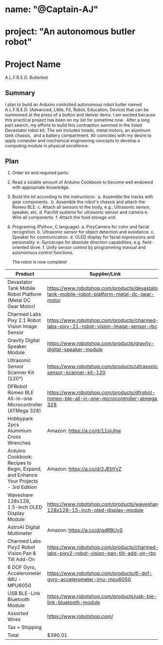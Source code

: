 # name: "@Captain-AJ"
# project: "An autonomous butler robot"

# Project Name
A.L.F.R.E.D. Butlerbot

## Summary

I plan to build an Arduino controlled autonomous robot butler named A.L.F.R.E.D. (Advanced, Little, Fit, Robot, Education, Device) that can be summoned at the press of a 
button and deliver items. I am excited because this practical project has been on my list for sometime now. 
After a long part search, my efforts to build this contraption summed in the listed Devastator robot kit. The set includes treads, metal motors, an aluminum tank chassis, 
and a battery compartment.
All coincides with my desire to apply computer and mechanical engineering concepts to develop a computing module in physical excellence.

## Plan

1. Order kit and required parts.
2. Read a sizable amount of Arduino Cookbook to become well endowed with appropriate knowledge.
3. Build the kit according to the instructions: 
a. Assemble the tracks with gear components. 
b. Assemble the robot's chassis and attach the Romeo BLE.
c. Attach all sensors to the body, e.g., Ultrasonic sensor, speaker, etc.
d. Pan/tilt systems for ultrasonic sensor and camera
e. Wire all components 
f. Attach the food storage unit.

4. Programing (Python, C language):
a. PixyCamera for color and facial recognition.
b. Ultrasonic sensor for object detection and avoidance.
c. Speaker for communication.
d. OLED display for facial expressions and personality.
e. Gyroscope for absolute direction capabilities, e.g. field-oriented drive.
f. Unify sensor control by programming manual and autonomous control functions.

    The robot is now complete!

| Product         | Supplier/Link                                         | Cost    |
| ------------- | ------------------------------------ | ------- |
| Devastator Tank Mobile Robot Platform (Metal DC Gear Motor) | https://www.robotshop.com/products/devastator-tank-mobile-robot-platform-metal-dc-gear-motor | 84.90 |
| Charmed Labs Pixy 2.1 Robot Vision Image Sensor | https://www.robotshop.com/products/charmed-labs-pixy-21-robot-vision-image-sensor-rbc | 59.46 |
| Gravity Digital Speaker Module | https://www.robotshop.com/products/gravity-digital-speaker-module | $6.00 |
| Ultrasonic Sensor Scanner Kit (120°) | https://www.robotshop.com/products/ultrasonic-sensor-scanner-kit-120 | $29.99 |
| DFRobot Romeo BLE All-in-one Microcontroller (ATMega 328) | https://www.robotshop.com/products/dfrobot-romeo-ble-all-in-one-microcontroller-atmega-328 | $39.50 |
| Hobbypark 2pcs Aluminium Cross Wrenches | Amazon: https://a.co/d/11olJhw | $9.98 |
| Arduino Cookbook: Recipes to Begin, Expand, and Enhance Your Projects -    3rd Edition | Amazon: https://a.co/d/2JEbYvZ | $33.28 |
| Waveshare 128x128, 1.5-Inch OLED Display Module | https://www.robotshop.com/products/waveshare-128x128-15-inch-oled-display-module | 13.38 |
| AstroAI Digital Multimeter | Amazon: https://a.co/d/gdRBUyS | $15.19 |
| Charmed Labs Pixy2 Robot Vision Pan & Tilt Add-On | https://www.robotshop.com/products/charmed-labs-pixy2-robot-vision-pan-tilt-add-on-rbc | $25.46 |
| 6 DOF Gyro, Accelerometer IMU - MPU6050 | https://www.robotshop.com/products/6-dof-gyro-accelerometer-imu-mpu6050 | $9.90 |
| USB BLE-Link Bluetooth Module | https://www.robotshop.com/products/usb-ble-link-bluetooth-module | $8.50 |
| Assorted Wires | https://www.robotshop.com/ | $30 |
| Tax + Shipping |  | $24.47 |
|Total | $390.01 |

